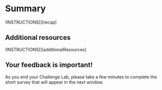 # Summary

!INSTRUCTIONS[][recap]

## Additional resources
!INSTRUCTIONS[][additionalResources]

## Your feedback is important!

As you end your Challenge Lab, please take a few minutes to
complete the short survey that will appear in the next window.

